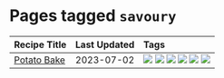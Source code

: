 # Pages tagged `savoury`

|Recipe Title|Last Updated|Tags
|:---|:---|:---|
|[Potato Bake](../recipes/potatobake.md)|2023-07-02|[![](https://img.shields.io/badge/tag-baked-1d5152)](../tags/baked.md) [![](https://img.shields.io/badge/tag-cheesey-32613c)](../tags/cheesey.md) [![](https://img.shields.io/badge/tag-dairy-af803c)](../tags/dairy.md) [![](https://img.shields.io/badge/tag-potato-659a8f)](../tags/potato.md) [![](https://img.shields.io/badge/tag-savoury-5d33f3)](../tags/savoury.md) [![](https://img.shields.io/badge/tag-sides-208450)](../tags/sides.md)|
